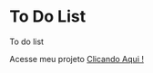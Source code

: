 # To Do List
 To do list

 Acesse meu projeto <a href='https://rickrafael.github.io/To-Do-List/'>Clicando Aqui !</a>
